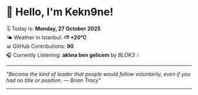 # 👋 Hello, I'm Kekn9ne!

🗓️ Today is: **Monday, 27 October 2025**  
🌤️ Weather in Istanbul: **⛅️  +20°C**  
📊 GitHub Contributions: **90**  
🎧 Currently Listening: **aklına ben gelicem** by *BLOK3* 🎶

---

_"Become the kind of leader that people would follow voluntarily, even if you had no title or position. — *Brian Tracy*"_

---
